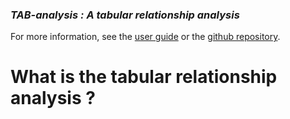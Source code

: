 ### *TAB-analysis : A tabular relationship analysis*

For more information, see the [user guide](https://loco-philippe.github.io/tab-analysis/docs/user_guide.html) or the [github repository](https://github.com/loco-philippe/tab-analysis).

# What is the tabular relationship analysis ?
